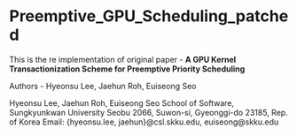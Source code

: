 # Preemptive_GPU_Scheduling_patched

This is the re implementation of original paper - <b> A GPU Kernel Transactionization Scheme
for Preemptive Priority Scheduling </b>

<h>Authors - Hyeonsu Lee, Jaehun Roh, Euiseong Seo</h>
<body>Hyeonsu Lee, Jaehun Roh, Euiseong Seo
School of Software, Sungkyunkwan University
Seobu 2066, Suwon-si, Gyeonggi-do 23185, Rep. of Korea
Email: {hyeonsu.lee, jaehun}@csl.skku.edu, euiseong@skku.edu</body>
